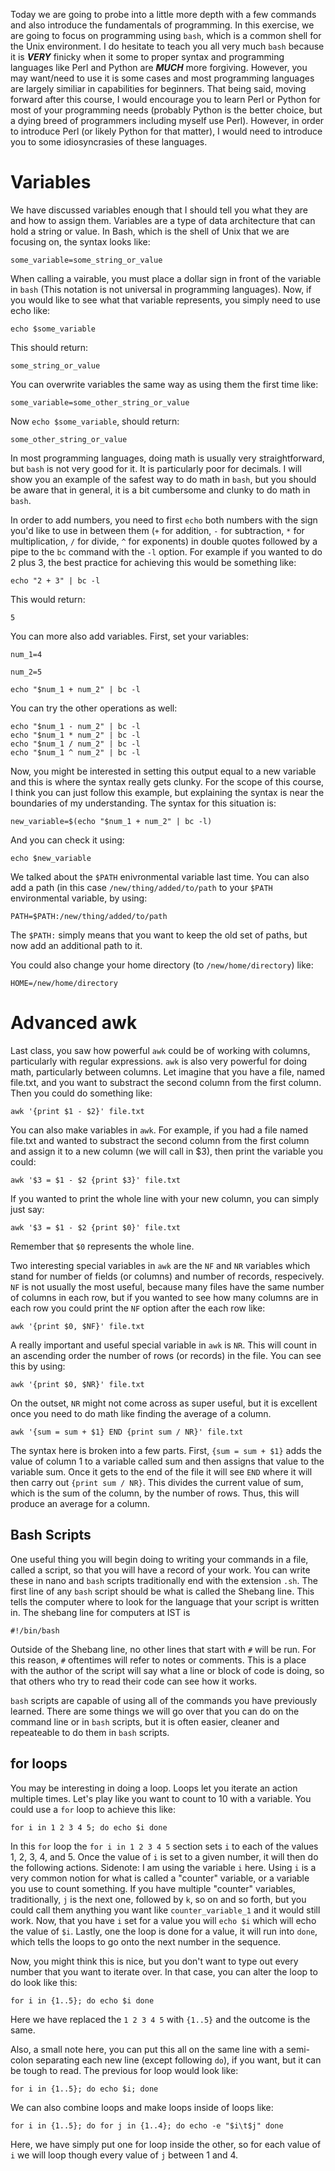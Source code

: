 Today we are going to probe into a little more depth with a few commands and also introduce the fundamentals of programming. In this exercise, we are going to focus on programming using `bash`, which is a common shell for the Unix environment. I do hesitate to teach you all very much `bash` because it is ***VERY*** finicky when it some to proper syntax and programming languages like Perl and Python are ***MUCH*** more forgiving. However, you may want/need to use it is some cases and most programming languages are largely similiar in capabilities for beginners. That being said, moving forward after this course, I would encourage you to learn Perl or Python for most of your programming needs (probably Python is the better choice, but a dying breed of programmers including myself use Perl). However, in order to introduce Perl (or likely Python for that matter), I would need to introduce you to some idiosyncrasies of these languages.


# Variables

We have discussed variables enough that I should tell you what they are and how to assign them. Variables are a type of data architecture that can hold a string or value. In Bash, which is the shell of Unix that we are focusing on, the syntax looks like:

`some_variable=some_string_or_value`

When calling a vairable, you must place a dollar sign in front of the variable in `bash` (This notation is not universal in programming languages). Now, if you would like to see what that variable represents, you simply need to use echo like:

`echo $some_variable`

This should return:

`some_string_or_value`

You can overwrite variables the same way as using them the first time like:

`some_variable=some_other_string_or_value`

Now `echo $some_variable`, should return:

`some_other_string_or_value`

In most programming languages, doing math is usually very straightforward, but `bash` is not very good for it. It is particularly poor for decimals. I will show you an example of the safest way to do math in `bash`, but you should be aware that in general, it is a bit cumbersome and clunky to do math in `bash`.

In order to add numbers, you need to first `echo` both numbers with the sign you'd like to use in between them (`+` for addition, `-` for subtraction, `*` for multiplication, `/` for divide, `^` for exponents) in double quotes followed by a pipe to the `bc` command with the `-l` option.  For example if you wanted to do 2 plus 3, the best practice for achieving this would be something like:

`echo "2 + 3" | bc -l`

This would return:

`5`

You can more also add variables. First, set your variables:

`num_1=4`

`num_2=5`

`echo "$num_1 + num_2" | bc -l`

You can try the other operations as well:

```
echo "$num_1 - num_2" | bc -l
echo "$num_1 * num_2" | bc -l
echo "$num_1 / num_2" | bc -l
echo "$num_1 ^ num_2" | bc -l
```

Now, you might be interested in setting this output equal to a new variable and this is where the syntax really gets clunky. For the scope of this course, I think you can just follow this example, but explaining the syntax is near the boundaries of my understanding. The syntax for this situation is:

`new_variable=$(echo "$num_1 + num_2" | bc -l)`

And you can check it using:

`echo $new_variable`

We talked about the `$PATH` enivronmental variable last time. You can also add a path (in this case `/new/thing/added/to/path` to your `$PATH` environmental variable, by using:

`PATH=$PATH:/new/thing/added/to/path`

The `$PATH:` simply means that you want to keep the old set of paths, but now add an additional path to it.

You could also change your home directory (to `/new/home/directory`) like:

`HOME=/new/home/directory`

# Advanced awk

Last class, you saw how powerful `awk` could be of working with columns, particularly with regular expressions. `awk` is also very powerful for doing math, particularly between columns. Let imagine that you have a file, named file.txt, and you want to substract the second column from the first column. Then you could do something like:

`awk '{print $1 - $2}' file.txt`

You can also make variables in `awk`. For example, if you had a file named file.txt and wanted to substract the second column from the first column and assign it to a new column (we will call in $3), then print the variable you could:

`awk '$3 = $1 - $2 {print $3}' file.txt`

If you wanted to print the whole line with your new column, you can simply just say:

`awk '$3 = $1 - $2 {print $0}' file.txt`

Remember that `$0` represents the whole line.

Two interesting special variables in `awk` are the `NF` and `NR` variables which stand for number of fields (or columns) and number of records, respecively. `NF` is not usually the most useful, because many files have the same number of columns in each row, but if you wanted to see how many columns are in each row you could print the `NF` option after the each row like:

`awk '{print $0, $NF}' file.txt`

A really important and useful special variable in `awk` is `NR`. This will count in an ascending order the number of rows (or records) in the file. You can see this by using:

`awk '{print $0, $NR}' file.txt`

On the outset, `NR` might not come across as super useful, but it is excellent once you need to do math like finding the average of a column. 

`awk '{sum = sum + $1} END {print sum / NR}' file.txt`

The syntax here is broken into a few parts. First, `{sum = sum + $1}` adds the value of column 1 to a variable called sum and then assigns that value to the variable sum. Once it gets to the end of the file it will see `END` where it will then carry out `{print sum / NR}`. This divides the current value of sum, which is the sum of the column, by the number of rows. Thus, this will produce an average for a column.

## Bash Scripts

One useful thing you will begin doing to writing your commands in a file, called a script, so that you will have a record of your work. You can write these in nano and `bash` scripts traditionally end with the extension `.sh`. The first line of any `bash` script should be what is called the Shebang line. This tells the computer where to look for the language that your script is written in. The shebang line for computers at IST is 

`#!/bin/bash`

Outside of the Shebang line, no other lines that start with `#` will be run. For this reason, `#` oftentimes will refer to notes or comments. This is a place with the author of the script will say what a line or block of code is doing, so that others who try to read their code can see how it works.

`bash` scripts are capable of using all of the commands you have previously learned. There are some things we will go over that you can do on the command line or in `bash` scripts, but it is often easier, cleaner and repeateable to do them in `bash` scripts.

## for loops

You may be interesting in doing a loop. Loops let you iterate an action multiple times. Let's play like you want to count to 10 with a variable. You could use a `for` loop to achieve this like:

``
for i in 1 2 3 4 5; do
  echo $i
done
``

In this `for` loop the `for i in 1 2 3 4 5` section sets `i` to each of the values 1, 2, 3, 4, and 5. Once the value of `i` is set to a given number, it will then do the following actions. Sidenote: I am using the variable `i` here. Using `i` is a very common notion for what is called a "counter" variable, or a variable you use to count something. If you have multiple "counter" variables, traditionally, `j` is the next one, followed by `k`, so on and so forth, but you could call them anything you want like `counter_variable_1` and it would still work. Now, that you have `i` set for a value you will `echo $i` which will echo the value of `$i`. Lastly, one the loop is done for a value, it will run into `done`, which tells the loops to go onto the next number in the sequence.

Now, you might think this is nice, but you don't want to type out every number that you want to iterate over. In that case, you can alter the loop to do look like this:

``
for i in {1..5}; do
  echo $i
done
``

Here we have replaced the `1 2 3 4 5` with `{1..5}` and the outcome is the same.

Also, a small note here, you can put this all on the same line with a semi-colon separating each new line (except following `do`), if you want, but it can be tough to read. The previous for loop would look like:

`for i in {1..5}; do echo $i; done`

We can also combine loops and make loops inside of loops like:

``
for i in {1..5}; do
  for j in {1..4}; do
    echo -e "$i\t$j"
done
``

Here, we have simply put one for loop inside the other, so for each value of `i` we will loop though every value of `j` between 1 and 4.


